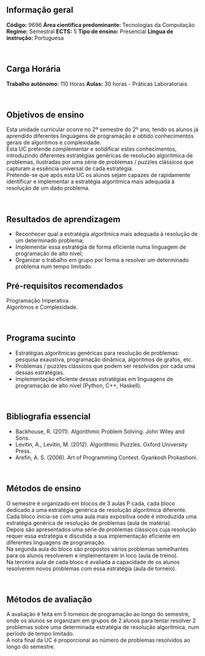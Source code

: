 ## Informação geral
**Código:** 9696
**Área científica predominante:** Tecnologias da Computação
**Regime:** Semestral
**ECTS:** 5
**Tipo de ensino:** Presencial
**Língua de instrução:** Portuguesa

<br>

## Carga Horária
**Trabalho autónomo:** 110  Horas
**Aulas:** 30  horas  -  Práticas Laboratoriais

<br>

## Objetivos de ensino
Esta unidade curricular ocorre no 2º semestre do 2º ano, tendo os alunos já aprendido diferentes linguagens de programação e obtido conhecimentos gerais de algoritmos e complexidade.
<br>Esta UC pretende complementar e solidificar estes conhecimentos, introduzindo diferentes estratégias genéricas de resolução algorítmica de problemas, ilustradas por uma série de problemas / puzzles clássicos que capturam a essência universal de cada estratégia.
<br>Pretende-se que após esta UC os alunos sejam capazes de rapidamente identificar e implementar a estratégia algorítmica mais adequada à resolução de um dado problema.

<br>

## Resultados de aprendizagem
- Reconhecer qual a estratégia algorítmica mais adequada à resolução de um determinado problema;
- Implementar essa estratégia de forma eficiente numa linguagem de programação de alto nível;
- Organizar o trabalho em grupo por forma a resolver um determinado problema num tempo limitado.

## Pré-requisitos recomendados
Programação Imperativa.
<br>Algoritmos e Complexidade.

<br>

## Programa sucinto
- Estratégias algorítmicas genéricas para resolução de problemas: pesquisa exaustiva, programação dinâmica, algoritmos de grafos, etc.
- Problemas / puzzles clássicos que podem ser resolvidos por cada uma dessas estratégias.
- Implementação eficiente dessas estratégias em linguagens de programação de alto nível (Python, C++, Haskell).

<br>

## Bibliografia essencial
* Backhouse, R. (2011). Algorithmic Problem Solving. John Wiley and Sons.
* Levitin, A., Levitin, M. (2012). Algorithmic Puzzles. Oxford University Press.
* Arefin, A. S. (2006). Art of Programming Contest. Gyankosh Prokashoni.

<br>

## Métodos de ensino
O semestre é organizado em blocos de 3 aulas P cada, cada bloco dedicado a uma estratégia genérica de resolução algorítmica diferente.
<br>Cada bloco inicia-se com uma aula mais expositiva onde é introduzida uma estratégia genérica de resolução de problemas (aula de matéria).
<br>Depois são apresentados uma série de problemas clássicos cuja resolução requer essa estratégia e discutida a sua implementação eficiente em diferentes linguagens de programação.
<br>Na segunda aula do bloco são propostos vários problemas semelhantes para os alunos resolverem e implementarem in loco (aula de treino).
<br>Na terceira aula de cada bloco é avaliada a capacidade de os alunos resolverem novos problemas com essa estratégia (aula de torneio).

<br>

## Métodos de avaliação
A avaliação é feita em 5 torneios de programação ao longo do semestre, onde os alunos se organizam em grupos de 2 alunos para tentar resolver 2 problemas sobre uma determinada estratégia de resolução algorítmica, num período de tempo limitado.
<br>A nota final da UC é proporcional ao número de problemas resolvidos ao longo do semestre.
